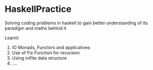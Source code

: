 # HaskellPractice
Solving coding problems in haskell to gain better understanding of its paradigm and maths behind it

Learnt:
1. IO Monads, Functors and applicatives
2. Use of Fix Function for recursion
3. Using inifite data structure
4. ....
